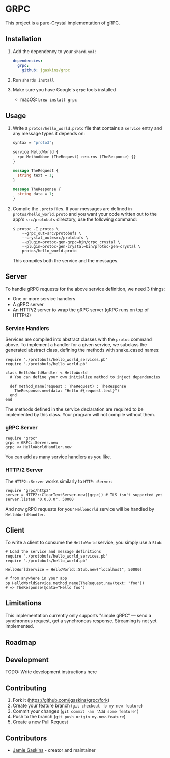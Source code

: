 # GRPC

This project is a pure-Crystal implementation of gRPC.

## Installation

1. Add the dependency to your `shard.yml`:

   ```yaml
   dependencies:
     grpc:
       github: jgaskins/grpc
   ```

2. Run `shards install`

3. Make sure you have Google's `grpc` tools installed

   - macOS: `brew install grpc`

## Usage

1. Write a `protos/hello_world.proto` file that contains a `service` entry and any message types it depends on:

   ```protobuf
   syntax = "proto3";

   service HelloWorld {
     rpc MethodName (TheRequest) returns (TheResponse) {}
   }

   message TheRequest {
     string text = 1;
   }

   message TheResponse {
     string data = 1;
   }
   ```

2. Compile the `.proto` files. If your messages are defined in `protos/hello_world.proto` and you want your code written out to the app's `src/protobufs` directory, use the following command:
   
   ```
   $ protoc -I protos \
       --grpc_out=src/protobufs \
       --crystal_out=src/protobufs \
       --plugin=protoc-gen-grpc=bin/grpc_crystal \
       --plugin=protoc-gen-crystal=bin/protoc-gen-crystal \
       protos/hello_world.proto
   ```

   This compiles both the service and the messages.

## Server

To handle gRPC requests for the above service definition, we need 3 things:

- One or more service handlers
- A gRPC server
- An HTTP/2 server to wrap the gRPC server (gRPC runs on top of HTTP/2)

### Service Handlers

Services are compiled into abstract classes with the `protoc` command above. To implement a handler for a given service, we subclass the generated abstract class, defining the methods with snake_cased names:

```crystal
require "./protobufs/hello_world_services.pb"
require "./protobufs/hello_world.pb"

class HelloWorldHandler < HelloWorld
  # You can define your own initialize method to inject dependencies

  def method_name(request : TheRequest) : TheResponse
    TheResponse.new(data: "Hello #{request.text}")
  end
end
```

The methods defined in the service declaration are required to be implemented by this class. Your program will not compile without them.

### gRPC Server

```crystal
require "grpc"
grpc = GRPC::Server.new
grpc << HelloWorldHandler.new
```

You can add as many service handlers as you like.

### HTTP/2 Server

The `HTTP2::Server` works similarly to `HTTP::Server`:

```crystal
require "grpc/http2"
server = HTTP2::ClearTextServer.new([grpc]) # TLS isn't supported yet
server.listen "0.0.0.0", 50000
```

And now gRPC requests for your `HelloWorld` service will be handled by `HelloWorldHandler`.

## Client

To write a client to consume the `HelloWorld` service, you simply use a `Stub`:

```crystal
# Load the service and message definitions
require "./protobufs/hello_world_services.pb"
require "./protobufs/hello_world.pb"

HelloWorldService = HelloWorld::Stub.new("localhost", 50000)

# from anywhere in your app
pp HelloWorldService.method_name(TheRequest.new(text: "foo"))
# => TheResponse(@data="Hello foo")
```

## Limitations

This implementation currently only supports "simple gRPC" — send a synchronous request, get a synchronous response. Streaming is not yet implemented.

## Roadmap

## Development

TODO: Write development instructions here

## Contributing

1. Fork it (<https://github.com/jgaskins/grpc/fork>)
2. Create your feature branch (`git checkout -b my-new-feature`)
3. Commit your changes (`git commit -am 'Add some feature'`)
4. Push to the branch (`git push origin my-new-feature`)
5. Create a new Pull Request

## Contributors

- [Jamie Gaskins](https://github.com/jgaskins) - creator and maintainer
